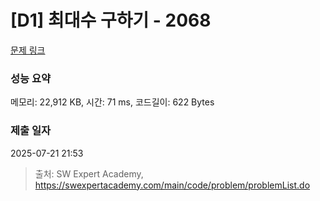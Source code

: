 # [D1] 최대수 구하기 - 2068 

[문제 링크](https://swexpertacademy.com/main/code/problem/problemDetail.do?contestProbId=AV5QQhbqA4QDFAUq) 

### 성능 요약

메모리: 22,912 KB, 시간: 71 ms, 코드길이: 622 Bytes

### 제출 일자

2025-07-21 21:53



> 출처: SW Expert Academy, https://swexpertacademy.com/main/code/problem/problemList.do